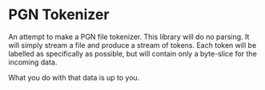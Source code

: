 # PGN Tokenizer

An attempt to make a PGN file tokenizer. This library will do no parsing. It will simply stream a file and produce a stream of tokens. Each token will be labelled as specifically as possible, but will contain only a byte-slice for the incoming data.

What you do with that data is up to you.
